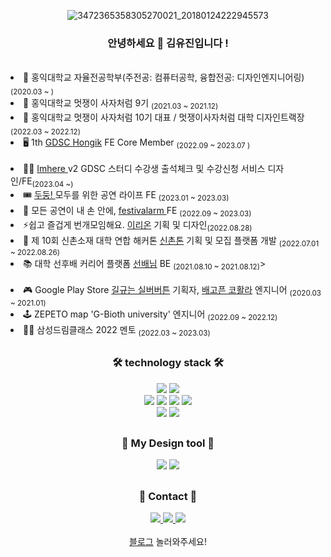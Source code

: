 
<div align="center">
 
![3472365358305270021_20180124222945573](https://github.com/eugene028/eugene028/assets/67894159/d0dffc82-9e6e-4b81-86b2-e68060b24fd5)

  ### 안녕하세요 👋 김유진입니다 !
</div>
<div align="left">
  <br>
  <li> 🏫 홍익대학교 자율전공학부(주전공: 컴퓨터공학, 융합전공: 디자인엔지니어링) <sub>(2020.03 ~ )</sub></li>
  <li> 🦁 홍익대학교 멋쟁이 사자처럼 9기 <sub>(2021.03 ~ 2021.12)</sub></li>
  <li> 🦁 홍익대학교 멋쟁이 사자처럼 10기 대표 / 멋쟁이사자처럼 대학 디자인트랙장 <sub>(2022.03 ~ 2022.12)</sub></li>
  <li> 🖥️ 1th <a href="https://github.com/GDSC-Hongik"> GDSC Hongik</a> FE Core Member <sub>(2022.09 ~ 2023.07 )</sub></li>
 <br>
 <li> 👩‍🏫 <a href="https://github.com/eugene028/imhere-client"> Imhere </a>v2 GDSC 스터디 수강생 출석체크 및 수강신청 서비스 디자인/FE<sub>(2023.04 ~) </sub></li>
  <li> 🎟️ <a href="https://github.com/Gosrock/DuDoong-Front"> 두둥! </a> 모두를 위한 공연 라이프 FE <sub>(2023.01 ~ 2023.03)</sub></li>
  <li> 🎡 모든 공연이 내 손 안에, <a href="https://github.com/MUTSA-TEAM-FESTIVALAM"> festivalarm </a> FE <sub>(2022.09 ~ 2023.03)</sub></li>
  <li> ⚡쉽고 즐겁게 번개모임해요. <a href="https://github.com/eugene028/ShinChonTonFrontend">이리온</a> 기획 및 디자인<sub>(2022.08.28)</sub></li>
  <li> 🌃 제 10회 신촌소재 대학 연합 해커톤 <a href="https://github.com/10th-sinchonthon">신촌톤</a> 기획 및 모집 플랫폼 개발 <sub>(2022.07.01 ~ 2022.08.26)</sub></li>
  <li> 📚 대학 선후배 커리어 플랫폼  <a href="https://github.com/G-who0212/sunbae">선배님</a> BE <sub>(2021.08.10 ~ 2021.08.12)</sub>></li>
  
  <br>
  <li> 🎮 Google Play Store <a href ="https://play.google.com/store/apps/details?id=com.ExpStudio.Gligyu">길규는 실버버튼</a> 기획자, <a href="https://play.google.com/store/apps/details?id=com.expStudio.android.koalaarcher">배고픈 코활라</a> 엔지니어 <sub>(2020.03 ~ 2021.01)</sub></li>
  <li> 🕹  ZEPETO map 'G-Bioth university' 엔지니어 <sub>(2022.09 ~ 2022.12)</sub></li>
  <li> 👩‍🏫 삼성드림클래스 2022 멘토 <sub>(2022.03 ~ 2023.03)</sub></li>
</div>

  
<div align="center" >
  
  ##
  
  ### 🛠 technology stack 🛠
  <div align="center">
    <img src="https://img.shields.io/badge/Python-3766AB?style=flat-square&logo=python&logoColor=white"/> 
    <img  src="https://img.shields.io/badge/C++-3766AB?style=flat-square&logo=C%2B%2B&logoColor=white"/>
    <br/>
    <img  src="https://img.shields.io/badge/React-61DAFB?style=flat-square&logo=React&logoColor=white"/>
    <img  src="https://img.shields.io/badge/Javascript-F7DF1E?style=flat-square&logo=JavaScript&logoColor=white"/>
    <img src="https://img.shields.io/badge/Next.js-000000?style=flat-square&logo=Next.js&logoColor=white">
    <img src="https://img.shields.io/badge/TypeScript-3178C6?style=flat-square&logo=typescript&logoColor=white">
    <br/>
    <img src="https://img.shields.io/badge/Django-092E20?style=flat-square&logo=Django&logoColor=white"/>
    <img src="https://img.shields.io/badge/Unity-000000?style=flat-square&logo=Unity&logoColor=white"/>
    <br/>
  </div>
  
  ##
  ### 🎨 My Design tool 🎨
  <div align="center">
    <img src="https://img.shields.io/badge/Figma-F24E1E?style=flat-square&logo=figma&logoColor=white"/> 
    <img  src="https://img.shields.io/badge/Illustrator-FF9A00?style=flat-square&logo=Adobe Illustrator&logoColor=white"/>
    <br/>
  </div>
  
  
  ##
  ### 📩 Contact 📩
  <div align="center">
    <a href="https://www.instagram.com/luvvinter/">
      <img src="https://img.shields.io/badge/luvvinter-E4405F?style=plastic&logo=instagram&logoColor=white"/> 
    </a>
    <a href="https://www.instagram.com/luvvinter/">
      <img src="https://img.shields.io/badge/김유진8449-5865F2?style=plastic&logo=discord&logoColor=white"/> 
    </a>
    <a href="https://www.instagram.com/luvvinter/">
      <img src="https://img.shields.io/badge/eugene02876-EA4335?style=plastic&logo=gmail&logoColor=white"/> 
    </a>
    <br>
    <br>
    <a href = "https://velog.io/@gene028">블로그</a> 놀러와주세요!
  </div>
</div>


